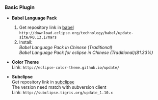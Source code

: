 ### Basic Plugin
* __Babel Language Pack__
    1. Get repository link in [babel](http://www.eclipse.org/babel/downloads.php)<br>
        `http://download.eclipse.org/technology/babel/update-site/R0.13.1/mars`
    2. Install:<br>
        _Babel Language Pack in Chinese (Traditional)_ <br>
        _Babel Language Pack for eclipse in Chinese (Traditional)(81.33%)_

* __Color Theme__
    <br>Link: `http://eclipse-color-theme.github.io/update/`

* __Subclipse__
    <br>Get repository link in [subclipse](http://subclipse.tigris.org/)<br>
    The version need match with subversion client<br>
    Link: `http://subclipse.tigris.org/update_1.10.x`
